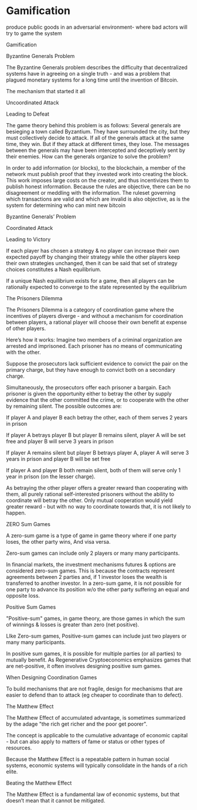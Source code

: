 # Gamification

produce public goods in an adversarial environment- where bad actors will try to game the system

Gamification

Byzantine Generals Problem

The Byzantine Generals problem describes the difficulty that decentralized systems have in agreeing on a single truth - and was a problem that plagued monetary systems for a long time until the invention of Bitcoin.

The mechanism that started it all

Uncoordinated Attack

Leading to Defeat

The game theory behind this problem is as follows:  Several generals are besieging a town called Byzantium.  They have surrounded the city, but they must collectively decide to attack.  If all of the generals attack at the same time, they win.  But if they attack at different times, they lose.  The messages between the generals may have been intercepted and deceptively sent by their enemies.  How can the generals organize to solve the problem?

&#x20;In order to add information (or  blocks), to the blockchain, a member of the network must publish proof that they invested work into creating the block. This work imposes large costs on the creator, and thus incentivizes them to publish honest information. Because the rules are objective, there can be no disagreement or meddling with the information. The ruleset governing which transactions are valid and which are invalid is also objective, as is the system for determining who can mint new bitcoin

Byzantine Generals’ Problem

Coordinated Attack

Leading to Victory

If each player has chosen a strategy & no player can increase their own expected payoff by changing their strategy while the other players keep their own strategies unchanged, then it can be said that set of strategy choices constitutes a Nash equilibrium.

If a unique Nash equilibrium exists for a game, then all players can be rationally expected to converge to the state represented by the equilibrium

The Prisoners Dilemma

The Prisoners Dilemma is a category of coordination game where the incentives of players diverge - and without a mechanism for coordination between players, a rational player will choose their own benefit at expense of other players.

Here’s how it works: Imagine two members of a criminal organization are arrested and imprisoned. Each prisoner has no means of communicating with the other.&#x20;

Suppose the prosecutors lack sufficient evidence to convict the pair on the primary charge, but they have enough to convict both on a secondary charge.&#x20;

Simultaneously, the prosecutors offer each prisoner a bargain. Each prisoner is given the opportunity either to betray the other by supply evidence that the other committed the crime, or to cooperate with the other by remaining silent. The possible outcomes are:

If player A and player B each betray the other, each of them serves 2 years in prison

If player A betrays player B but player B remains silent, player A will be set free and player B will serve 3 years in prison

If player A remains silent but player B betrays player A, player A will serve 3 years in prison and player B will be set free

If player A and player B both remain silent, both of them will serve only 1 year in prison (on the lesser charge).

As betraying the other player offers a greater reward than cooperating with them, all purely rational self-interested prisoners without the ability to coordinate will betray the other. Only mutual cooperation would yield greater reward - but with no way to coordinate towards that, it is not likely to happen.

ZERO Sum Games

A zero-sum game is a type of game in game theory where if one party loses, the other party wins,  And visa versa.&#x20;

Zero-sum games can include only 2 players or many many participants.&#x20;

In financial markets, the investment mechanisms futures & options are considered zero-sum games.  This is because the contracts represent agreements between 2 parties and, if 1 investor loses the wealth is transferred to another investor.  In a zero-sum game, it is not possible for one party to advance its position w/o the other party suffering an equal and opposite loss.

Positive Sum Games

"Positive-sum" games, in game theory, are those games in which the sum of winnings & losses is greater than zero (net positive).&#x20;

LIke Zero-sum games, Positive-sum games can include just two players or many many participants.&#x20;

In positive sum games, it is possible for multiple parties (or all parties) to mutually benefit.  As Regenerative Cryptoeconomics emphasizes games that are net-positive, it often involves designing positive sum games.

When Designing Coordination Games

To build mechanisms that are not fragile, design for mechanisms that are easier to defend than to attack  (eg cheaper to coordinate than to defect).

The Matthew Effect

The Matthew Effect of accumulated advantage,  is sometimes summarized by the adage "the rich get richer and the poor get poorer".&#x20;

The concept is applicable to the cumulative advantage of economic capital - but can also apply to matters of fame or status or other types of resources.

Because the Matthew Effect is a repeatable pattern in human social systems, economic systems will typically consolidate in the hands of a rich elite.

Beating the Matthew Effect

The Matthew Effect is a fundamental law of economic systems, but that doesn’t mean that it cannot be mitigated.
